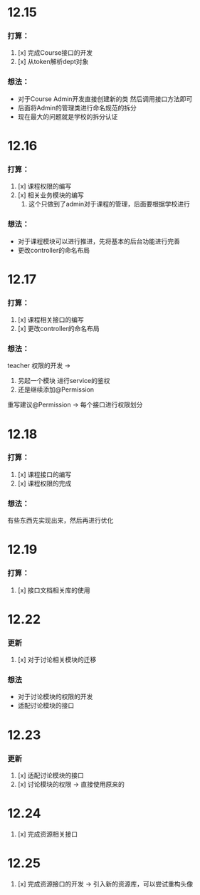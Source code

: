 # 12.15
### 打算：
1. [x] 完成Course接口的开发
2. [x] 从token解析dept对象

### 想法：
- 对于Course Admin开发直接创建新的类 然后调用接口方法即可      
- 后面将Admin的管理类进行命名规范的拆分       
- 现在最大的问题就是学校的拆分认证

# 12.16
### 打算：
1. [x] 课程权限的编写
2. [x] 相关业务模块的编写
   1. 这个只做到了admin对于课程的管理，后面要根据学校进行
### 想法：
- 对于课程模块可以进行推进，先将基本的后台功能进行完善
- 更改controller的命名布局

# 12.17
### 打算：
1. [x] 课程相关接口的编写
2. [x] 更改controller的命名布局

### 想法：
teacher 权限的开发 -> 
1. 另起一个模块 进行service的鉴权
2. 还是继续添加@Permission

重写建议@Permission -> 每个接口进行权限划分

# 12.18
### 打算：
1. [x] 课程接口的编写
2. [x] 课程权限的完成

### 想法：
有些东西先实现出来，然后再进行优化

# 12.19
### 打算：
1. [x] 接口文档相关库的使用

# 12.22
### 更新
1. [x] 对于讨论相关模块的迁移

### 想法
- 对于讨论模块的权限的开发
- 适配讨论模块的接口

# 12.23
### 更新
1. [x] 适配讨论模块的接口
2. [x] 讨论模块的权限 -> 直接使用原来的

# 12.24
1. [x] 完成资源相关接口

# 12.25
1. [x] 完成资源接口的开发 -> 引入新的资源库，可以尝试重构头像

